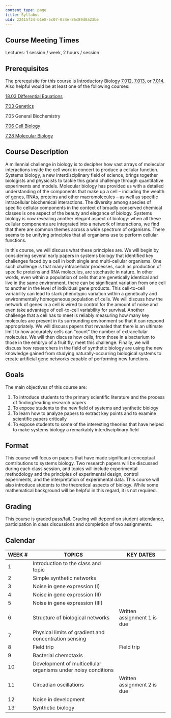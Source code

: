 ```yaml
---
content_type: page
title: Syllabus
uid: 22415f24-b1e8-5c07-034e-86c89d0a23be
---
```


Course Meeting Times
--------------------

Lectures: 1 session / week, 2 hours / session

Prerequisites
-------------

The prerequisite for this course is Introductory Biology [7.012](/courses/7-012-introduction-to-biology-fall-2004), [7.013](/courses/7-013-introductory-biology-spring-2006), or [7.014](/courses/7-014-introductory-biology-spring-2005). Also helpful would be at least one of the following courses:

[18.03 Differential Equations](/courses/18-03-differential-equations-spring-2010)

[7.03 Genetics](/courses/7-03-genetics-fall-2004)

7.05 General Biochemistry

[7.06 Cell Biology](/courses/7-06-cell-biology-spring-2007)

[7.28 Molecular Biology](/courses/7-28-molecular-biology-spring-2005)

Course Description
------------------

A millennial challenge in biology is to decipher how vast arrays of molecular interactions inside the cell work in concert to produce a cellular function. Systems biology, a new interdisciplinary field of science, brings together biologists and physicists to tackle this grand challenge through quantitative experiments and models. Molecular biology has provided us with a detailed understanding of the components that make up a cell – including the wealth of genes, RNAs, proteins and other macromolecules – as well as specific intracellular biochemical interactions. The diversity among species of specific cellular components in the context of broadly conserved chemical classes is one aspect of the beauty and elegance of biology. Systems biology is now revealing another elegant aspect of biology: when all these cellular components are integrated into a network of interactions, we find that there are common themes across a wide spectrum of organisms. There seems to be unifying principles that all organisms use to perform cellular functions.

In this course, we will discuss what these principles are. We will begin by considering several early papers in systems biology that identified key challenges faced by a cell in both single and multi-cellular organisms. One such challenge is that many intracellular processes, such as production of specific proteins and RNA molecules, are stochastic in nature. In other words, even within a population of cells that are genetically identical and live in the same environment, there can be significant variation from one cell to another in the level of individual gene products. This cell-to-cell variability can lead to stark phenotypic variation within a genetically and environmentally homogeneous population of cells. We will discuss how the network of genes in a cell is wired to control for the amount of noise and even take advantage of cell-to-cell variability for survival. Another challenge that a cell has to meet is reliably measuring how many key molecules are present in its surrounding environment so that it can respond appropriately. We will discuss papers that revealed that there is an ultimate limit to how accurately cells can "count" the number of extracellular molecules. We will then discuss how cells, from those in a bacterium to those in the embryo of a fruit fly, meet this challenge. Finally, we will discuss how researchers in the field of synthetic biology are using the new knowledge gained from studying naturally-occurring biological systems to create artificial gene networks capable of performing new functions.

Goals
-----

The main objectives of this course are:

1.  To introduce students to the primary scientific literature and the process of finding/reading research papers
2.  To expose students to the new field of systems and synthetic biology
3.  To learn how to analyze papers to extract key points and to examine scientific papers critically
4.  To expose students to some of the interesting theories that have helped to make systems biology a remarkably interdisciplinary field

Format
------

This course will focus on papers that have made significant conceptual contributions to systems biology. Two research papers will be discussed during each class session, and topics will include experimental methodology and the principles of experimental design, control experiments, and the interpretation of experimental data. This course will also introduce students to the theoretical aspects of biology. While some mathematical background will be helpful in this regard, it is not required.

Grading
-------

This course is graded pass/fail. Grading will depend on student attendance, participation in class discussions and completion of two assignments.

Calendar
--------

| WEEK # | TOPICS | KEY DATES |
| --- | --- | --- |
| 1 | Introduction to the class and topic | &nbsp; |
| 2 | Simple synthetic networks | &nbsp; |
| 3 | Noise in gene expression (I) | &nbsp; |
| 4 | Noise in gene expression (II) | &nbsp; |
| 5 | Noise in gene expression (III) | &nbsp; |
| 6 | Structure of biological networks | Written assignment 1 is due |
| 7 | Physical limits of gradient and concentration sensing | &nbsp; |
| 8 | Field trip | Field trip |
| 9 | Bacterial chemotaxis | &nbsp; |
| 10 | Development of multicellular organisms under noisy conditions | &nbsp; |
| 11 | Circadian oscillations | Written assignment 2 is due |
| 12 | Noise in development | &nbsp; |
| 13 | Synthetic biology |